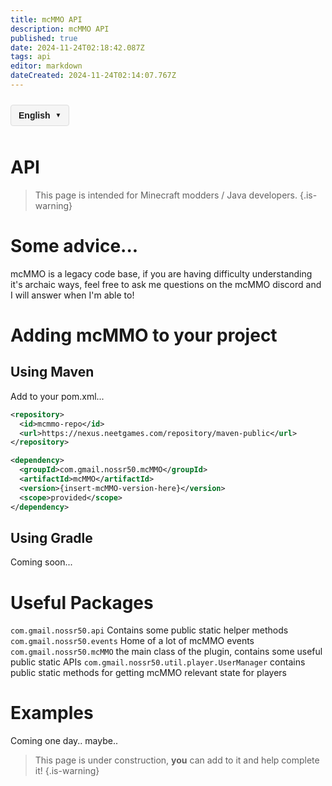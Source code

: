 ```yaml
---
title: mcMMO API
description: mcMMO API
published: true
date: 2024-11-24T02:18:42.087Z
tags: api
editor: markdown
dateCreated: 2024-11-24T02:14:07.767Z
---
```



<!-- 语言切换器开始 -->
<div class="language-switcher">
  <div class="language-switcher-current">
    <span class="current-language">English</span>
    <span class="dropdown-icon">▼</span>
  </div>
  <div class="language-switcher-dropdown">
        <div class="language-option active" data-lang="en">English</div>
    <div class="language-option " data-lang="zh">中文</div>
    <div class="language-option " data-lang="es">Español</div>
    <div class="language-option " data-lang="fr">Français</div>
    <div class="language-option " data-lang="de">Deutsch</div>
    <div class="language-option " data-lang="ru">Русский</div>
    <div class="language-option " data-lang="ja">日本語</div>
    <div class="language-option " data-lang="ko">한국어</div>

  </div>
</div>

<style>
.language-switcher {
  position: relative;
  display: inline-block;
  margin: 10px 0;
  font-family: Arial, sans-serif;
  z-index: 100;
}

.language-switcher-current {
  display: flex;
  align-items: center;
  cursor: pointer;
  padding: 8px 12px;
  background-color: #f5f5f5;
  border: 1px solid #ddd;
  border-radius: 4px;
}

.current-language {
  margin-right: 8px;
  font-weight: bold;
}

.dropdown-icon {
  font-size: 10px;
}

.language-switcher-dropdown {
  display: none;
  position: absolute;
  top: 100%;
  left: 0;
  background-color: white;
  border: 1px solid #ddd;
  border-radius: 4px;
  box-shadow: 0 2px 5px rgba(0,0,0,0.1);
  min-width: 150px;
  z-index: 101;
}

.language-switcher:hover .language-switcher-dropdown {
  display: block;
}

.language-option {
  padding: 8px 12px;
  cursor: pointer;
  transition: background-color 0.2s;
}

.language-option:hover {
  background-color: #f0f0f0;
}

.language-option.active {
  background-color: #e6f7ff;
  font-weight: bold;
}
</style>


<script>
document.addEventListener('DOMContentLoaded', function() {
  // 语言切换功能
  const languageOptions = document.querySelectorAll('.language-option');
  languageOptions.forEach(option => {
    option.addEventListener('click', function() {
      const langCode = this.getAttribute('data-lang');
      const currentPath = window.location.pathname;
      
      // 提取当前文件路径（不含语言代码）
      const pathMatch = currentPath.match(/\/[a-z]{2}\/(.+)$/);
      const filePath = pathMatch ? pathMatch[1] : 'home.md';
      
      // 构建新路径
      const newPath = '/' + langCode + '/' + filePath;
      window.location.href = newPath;
    });
  });
});
</script>

<!-- 语言切换器结束 -->




# API
> This page is intended for Minecraft modders / Java developers.
{.is-warning}

# Some advice...
mcMMO is a legacy code base, if you are having difficulty understanding it's archaic ways, feel free to ask me questions on the mcMMO discord and I will answer when I'm able to!

# Adding mcMMO to your project

## Using Maven
Add to your pom.xml...
```xml
<repository>
  <id>mcmmo-repo</id>
  <url>https://nexus.neetgames.com/repository/maven-public</url>
</repository>
```

```xml
<dependency>
  <groupId>com.gmail.nossr50.mcMMO</groupId>
  <artifactId>mcMMO</artifactId>
  <version>{insert-mcMMO-version-here}</version>
  <scope>provided</scope>
</dependency>
```
## Using Gradle
Coming soon...

# Useful Packages
`com.gmail.nossr50.api` Contains some public static helper methods
`com.gmail.nossr50.events` Home of a lot of mcMMO events
`com.gmail.nossr50.mcMMO` the main class of the plugin, contains some useful public static APIs
`com.gmail.nossr50.util.player.UserManager` contains public static methods for getting mcMMO relevant state for players

# Examples
Coming one day.. maybe..
> This page is under construction, **you** can add to it and help complete it!
{.is-warning}